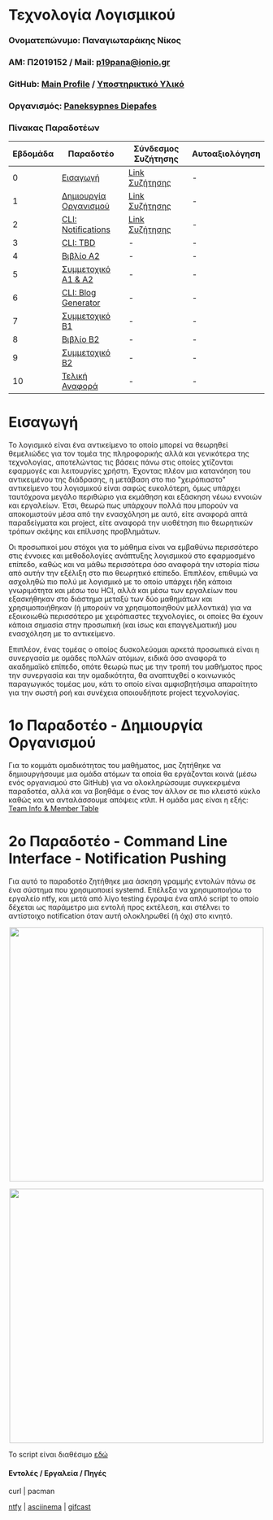 # Τεχνολογία Λογισμικού

### Ονοματεπώνυμο: Παναγιωταράκης Νίκος
### ΑΜ: Π2019152 / Mail: p19pana@ionio.gr
### GitHub: [Main Profile](https://github.com/Tarakhs) / [Υποστηρικτικό Υλικό](https://github.com/Tarakhs/HCISupp)
### Οργανισμός: [Paneksypnes Diepafes](https://github.com/PaneksypnesDiepafes)

### Πίνακας Παραδοτέων
| Εβδομάδα | Παραδοτέο | Σύνδεσμος Συζήτησης | Αυτοαξιολόγηση |
| --- | --- | --- | --- |
| 0 | [Εισαγωγή](#Εισαγωγή) | [Link Συζήτησης](https://github.com/courses-ionio/sw/discussions/1211) | - |
| 1 | [Δημιουργία Οργανισμού](#1ο-Παραδοτέο---Δημιουργία-Οργανισμού) | [Link Συζήτησης](https://github.com/courses-ionio/sw/discussions/1133#discussioncomment-4949871) | - |
| 2 | [CLI: Notifications](#2ο-Παραδοτέο---Command-Line-Interface---Notification-Pushing) | [Link Συζήτησης](https://github.com/courses-ionio/sw/discussions/1133#discussioncomment-4949871) | - |
| 3 | [CLI: TBD](#3ο-Παραδοτέο---Command-Line-Interface---) | - | - |
| 4 | [Βιβλίο Α2](#4ο-Παραδοτέο---Κατασκευή-Βιβλίου---) | - | - |
| 5 | [Συμμετοχικό Α1 & Α2](#5ο-Παραδοτέο---Συμμετοχικό-Περιεχόμενο---) | - | - |
| 6 | [CLI: Blog Generator](#6ο-Παραδοτέο---Command-Line-Interface---Custom-Static-Blog-Generator) | - | - |
| 7 | [Συμμετοχικό Β1](#7ο-Παραδοτέο---Συμμετοχικό-Περιεχόμενο---) | - | - |
| 8 | [Βιβλίο Β2](#8ο-Παραδοτέο---Κατασκευή-Βιβλίου---)| - | - |
| 9 | [Συμμετοχικό Β2](#9ο-Παραδοτέο---Συμμετοχικό-Περιεχόμενο---) | - | - |
| 10 | [Τελική Αναφορά](#Τελική-Αναφορά) | - | - |

# Εισαγωγή

Το λογισμικό είναι ένα αντικείμενο το οποίο μπορεί να θεωρηθεί θεμελιώδες για τον τομέα της πληροφορικής αλλά και γενικότερα της τεχνολογίας, αποτελώντας τις βάσεις πάνω στις οποίες χτίζονται εφαρμογές και λειτουργίες χρήστη. Έχοντας πλέον μια κατανόηση του αντικειμένου της διάδρασης, η μετάβαση στο πιο "χειρόπιαστο" αντικείμενο του λογισμικού είναι σαφώς ευκολότερη, όμως υπάρχει ταυτόχρονα μεγάλο περιθώριο για εκμάθηση και εξάσκηση νέωω εννοιών και εργαλείων. Έτσι, θεωρώ πως υπάρχουν πολλά που μπορούν να αποκομιστούν μέσα από την ενασχόληση με αυτό, είτε αναφορά απτά παραδείγματα και project, είτε αναφορά την υιοθέτηση πιο θεωρητικών τρόπων σκέψης και επίλυσης προβλημάτων.

Οι προσωπικοί μου στόχοι για το μάθημα είναι να εμβαθύνω περισσότερο στις έννοιες και μεθοδολογίες ανάπτυξης λογισμικού στο εφαρμοσμένο επίπεδο, καθώς και να μάθω περισσότερα όσο αναφορά την ιστορία πίσω από αυτήν την εξέλιξη στο πιο θεωρητικό επίπεδο. Επιπλέον, επιθυμώ να ασχοληθώ πιο πολύ με λογισμικό με το οποίο υπάρχει ήδη κάποια γνωριμότητα και μέσω του HCI, αλλά και μέσω των εργαλείων που εξασκήθηκαν στο διάστημα μεταξύ των δύο μαθημάτων και χρησιμοποιήθηκαν (ή μπορούν να χρησιμοποιηθούν μελλοντικά) για να εξοικοιωθώ περισσότερο με χειρόπιαστες τεχνολογίες, οι οποίες θα έχουν κάποια σημασία στην προσωπική (και ίσως και επαγγελματική) μου ενασχόληση με το αντικείμενο.

Επιπλέον, ένας τομέας ο οποίος δυσκολεύομαι αρκετά προσωπικά είναι η συνεργασία με ομάδες πολλών ατόμων, ειδικά όσο αναφορά το ακαδημαϊκό επίπεδο, οπότε θεωρώ πως με την τροπή του μαθήματος προς την συνεργασία και την ομαδικότητα, θα αναπτυχθεί ο κοινωνικός παραγωγικός τομέας μου, κάτι το οποίο είναι αμφισβητήσιμα απαραίτητο για την σωστή ροή και συνέχεια οποιουδήποτε project τεχνολογίας.


# 1ο Παραδοτέο - Δημιουργία Οργανισμού

Για το κομμάτι ομαδικότητας του μαθήματος, μας ζητήθηκε να δημιουργήσουμε μια ομάδα ατόμων τα οποία θα εργάζονται κοινά (μέσω ενός οργανισμού στο GitHub) για να ολοκληρώσουμε συγκεκριμένα παραδοτέα, αλλά και να βοηθάμε ο ένας τον άλλον σε πιο κλειστό κύκλο καθώς και να ανταλάσσουμε απόψεις κτλπ. Η ομάδα μας είναι η εξής: [Team Info & Member Table](https://github.com/PaneksypnesDiepafes/Main)


# 2ο Παραδοτέο - Command Line Interface - Notification Pushing

Για αυτό το παραδοτέο ζητήθηκε μια άσκηση γραμμής εντολών πάνω σε ένα σύστημα που χρησιμοποιεί systemd. Επέλεξα να χρησιμοποιήσω το εργαλείο ntfy, και μετά από λίγο testing έγραψα ένα απλό script το οποίο δέχεται ως παράμετρο μια εντολή προς εκτέλεση, και στέλνει το αντίστοιχο notification όταν αυτή ολοκληρωθεί (ή όχι) στο κινητό.

<p align="center">
    <img src="https://github.com/Tarakhs/HCISupp/blob/master/GIFs/ntfyscript.gif" width="500" />
</p>

<p align="center">
    <img src="https://github.com/Tarakhs/HCISupp/blob/master/Images/ntfyscript.png" width="500" />
</p>

Το script είναι διαθέσιμο [εδώ](https://github.com/Tarakhs/HCISupp/blob/master/Scripts/alert.sh)

#### Εντολές / Εργαλεία / Πηγές

curl | pacman

[ntfy](https://github.com/dschep/ntfy) |
[asciinema](https://asciinema.org/) |
[gifcast](https://dstein64.github.io/gifcast/)






